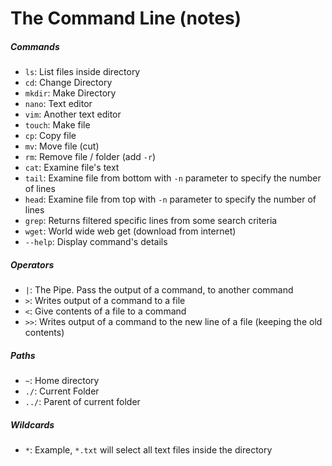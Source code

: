 # The Command Line (notes)

##### Commands
- `ls`: List files inside directory
- `cd`: Change Directory
- `mkdir`: Make Directory
- `nano`: Text editor
- `vim`: Another text editor
- `touch`: Make file
- `cp`: Copy file
- `mv`: Move file (cut)
- `rm`: Remove file / folder (add `-r`)
- `cat`: Examine file's text
- `tail`: Examine file from bottom with `-n` parameter to specify the number of lines
- `head`: Examine file from top with `-n` parameter to specify the number of lines
- `grep`: Returns filtered specific lines from some search criteria
- `wget`: World wide web get (download from internet)
- `--help`: Display command's details

##### Operators
- `|`: The Pipe. Pass the output of a command, to another command
- `>`: Writes output of a command to a file
- `<`: Give contents of a file to a command
- `>>`: Writes output of a command to the new line of a file (keeping the old contents)

##### Paths
- `~`: Home directory
- `./`: Current Folder
- `../`: Parent of current folder

##### Wildcards
- `*`: Example, `*.txt` will select all text files inside the directory
